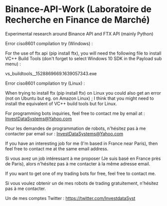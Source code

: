 # Binance-API-Work (Laboratoire de Recherche en Finance de Marché)
Experimental research around Binance API and FTX API (mainly Python)

Error ciso8601 compilation try (Windows) :

For the use of ftx api (pip install ftx), you will need the following file to install VC++ Build Tools (don't forget to select Windows 10 SDK in the Payload sub menu) :

vs_buildtools__1528869669.1639057343.exe

Error ciso8601 compilation try (Linux) :

When trying to install ftx (pip install ftx) on Linux you could also get an error (not on Ubuntu but eg. on Amazon Linux) ; I think that you might need to install the equivalent of VC++ build tools but for Linux.


For programming bots inquiries, feel free to contact me by email at : InvestDataSystems@Yahoo.com

Pour les demandes de programmation de robots, n'hésitez pas à me contacter par email sur : InvestDataSystems@Yahoo.com


If you have an interesting job for me (I'm based in France near Paris), then feel free to contact me at the same email address.

Si vous avez un job intéressant à me proposer (Je suis basé en France près de Paris), alors n'hésitez pas à me contacter à la même adresse email.


If you want to get one of my trading bots for free, feel free to contact me.

Si vous voulez obtenir un de mes robots de trading gratuitement, n'hésitez pas à me contacter.


Un de mes comptes Twitter : https://twitter.com/InvestdataSyst
